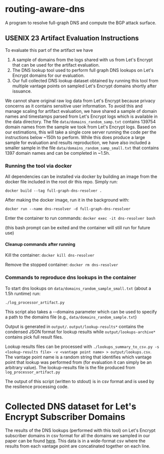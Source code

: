 # routing-aware-dns
A program to resolve full-graph DNS and compute the BGP attack surface.

## USENIX 23 Artifact Evaluation Instructions
To evaluate this part of the artifact we have

1. A sample of domains from the logs shared with us from Let's Encrypt that can be used for the artifact evaluation.
2. The DNS lookup tool used to perform full graph DNS lookups on Let's Encrypt domains for our evaluation.
3. Our full collected DNS lookup dataset obtained by running this tool from multiple vantage points on sampled Let's Encrypt domains shortly after issuance.

We cannot share original raw log data from Let's Encrypt because privacy concerns as it contains sensitive user information. To avoid this and manage scaling for artifact evaluation, we have shared a sample of domain names and timestamps parsed from Let's Encrypt logs which is available in the data directory. The file `data/domains_random_samp.txt` contains 139754 domain names from the sample we took from Let's Encrypt logs. Based on our estimations, this will take a single core server running the code per the instructions below ~150h to perform. While this does produce a large sample for evaluation and results reproduction, we have also included a smaller sample in the file `data/domains_random_samp_small.txt` that contains 1397 domain names and can be completed in ~1.5h.

### Running the tool via docker

All dependencies can be installed via docker by building an image from the docker file included in the root dir this repo. Simply run:

```docker build --tag full-graph-dns-resolver .```

After making the docker image, run it in the background with:

```docker run --name dns-resolver -d full-graph-dns-resolver```

Enter the container to run commands:
```docker exec -it dns-resolver bash```

(this bash prompt can be exited and the container will still run for future use)

#### Cleanup commands after running

Kill the container:
```docker kill dns-resolver```

Remove the stopped container:
```docker rm dns-resolver```

### Commands to reproduce dns lookups in the container

To start dns lookups on `data/domains_random_sample_small.txt` (about a 1.5h runtime) run:

```./log_processor_artifact.py```

This script also takes a --domains parameter which can be used to specify a path to the domains file (e.g., `data/domains_random_sample.txt`)

Output is generated in `output/`. `output/lookup-results*` contains the condensed JSON format for lookup results while `output/lookups-archive*` contains pick full result files.

Lookup results files can be processed with `./lookups_summary_to_csv.py -s <lookup-results file> -v <vantage point name> > output/lookups.csv`. The vantage point name is a random string that identifies which vantage point that lookup was performed from (for evaluation it can simply be an arbitrary value). The lookup-results file is the file produced from `log_processor_artifact.py`

The output of this script (written to stdout) is in csv format and is used by the resilience processing code.


# Collected DNS dataset for Let's Encrypt Subscriber Domains

The results of the DNS lookups (performed with this tool) on Let's Encrypt subscriber domains in csv format for all the domains we sampled in our paper can be found [here](https://secure-certificates.princeton.edu/dns_lookups_daily.tar.gz). This data is in a wide-format csv where the results from each vantage point are concatinated together on each line.
